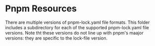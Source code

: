 # Pnpm Resources

There are multiple versions of pnpm-lock.yaml file formats.
This folder includes a subdirectory for each of the supported pnpm-lock.yaml file versions.
Note tht these versions do not line up with pnpm's maajor versions: they are specific to the lock-file version.